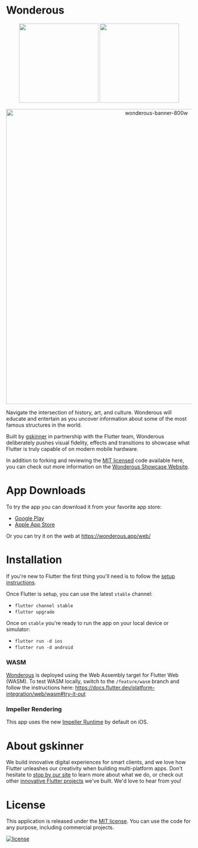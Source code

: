 # Wonderous

<p align="center">
<img width="215" src="https://user-images.githubusercontent.com/736973/187334196-b79e48b2-dbb8-4ea7-8aac-04dbc7e5159f.png#gh-dark-mode-only">
<img width="215" src="https://user-images.githubusercontent.com/736973/187334195-9821c031-a566-4f8e-b4e3-3158f733c6e5.png#gh-light-mode-only">
</p>
<p align="center">
 <img width="800" alt="wonderous-banner-800w" src="https://user-images.githubusercontent.com/736973/187334170-d05271e9-d016-4498-8065-662c6f1124fa.png">
</p>

Navigate the intersection of history, art, and culture. Wonderous will educate and entertain as you uncover information about some of the most famous structures in the world.

Built by [gskinner](https://gskinner.com/) in partnership with the Flutter team, Wonderous deliberately pushes visual fidelity, effects and transitions to showcase what Flutter is truly capable of on modern mobile hardware.

In addition to forking and reviewing the [MIT licensed](LICENSE) code available here, you can check out more information on the [Wonderous Showcase Website](https://wonderous.app).

# App Downloads

To try the app you can download it from your favorite app store:

- [Google Play](https://play.google.com/store/apps/details?id=com.gskinner.flutter.wonders)
- [Apple App Store](https://apps.apple.com/us/app/wonderous/id1612491897)

Or you can try it on the web at https://wonderous.app/web/

# Installation

If you're new to Flutter the first thing you'll need is to follow the [setup instructions](https://flutter.dev/docs/get-started/install).

Once Flutter is setup, you can use the latest `stable` channel:

- `flutter channel stable`
- `flutter upgrade`

Once on `stable` you're ready to run the app on your local device or simulator:

- `flutter run -d ios`
- `flutter run -d android`

### WASM

[Wonderous](https://wonderous.app/web/) is deployed using the Web Assembly target for Flutter Web (WASM). To test WASM locally, switch to the `/feature/wasm` branch and follow the instructions here: https://docs.flutter.dev/platform-integration/web/wasm#try-it-out

### Impeller Rendering

This app uses the new [Impeller Runtime](https://docs.flutter.dev/perf/impeller) by default on iOS.

# About gskinner

We build innovative digital experiences for smart clients, and we love how Flutter unleashes our creativity when building multi-platform apps. Don't hesitate to [stop by our site](https://gskinner.com/) to learn more about what we do, or check out other [innovative Flutter projects](https://flutter.gskinner.com) we've built. We'd love to hear from you!

# License

This application is released under the [MIT license](LICENSE). You can use the code for any purpose, including commercial projects.

[![license](https://img.shields.io/badge/License-MIT-yellow.svg)](https://opensource.org/licenses/MIT)
